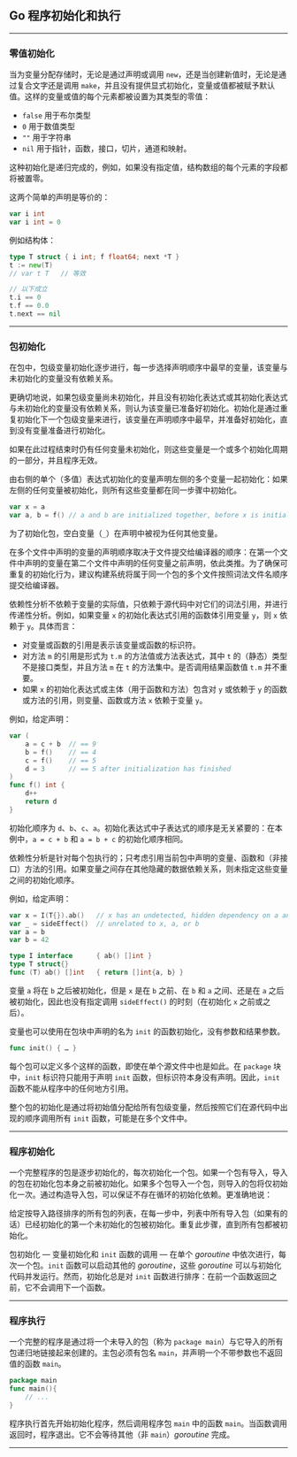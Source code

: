 ## Go 程序初始化和执行

---
### 零值初始化

当为变量分配存储时，无论是通过声明或调用 `new`，还是当创建新值时，无论是通过复合文字还是调用 `make`，并且没有提供显式初始化，变量或值都被赋予默认值。这样的变量或值的每个元素都被设置为其类型的零值：
- `false` 用于布尔类型 
- `0` 用于数值类型
- `""` 用于字符串
- `nil` 用于指针，函数，接口，切片，通道和映射。
 
这种初始化是递归完成的，例如，如果没有指定值，结构数组的每个元素的字段都将被置零。

这两个简单的声明是等价的：

```go
var i int
var i int = 0
```

例如结构体：

```go
type T struct { i int; f float64; next *T }
t := new(T)
// var t T   // 等效

// 以下成立
t.i == 0
t.f == 0.0
t.next == nil
```

---
### 包初始化

在包中，包级变量初始化逐步进行，每一步选择声明顺序中最早的变量，该变量与未初始化的变量没有依赖关系。

更确切地说，如果包级变量尚未初始化，并且没有初始化表达式或其初始化表达式与未初始化的变量没有依赖关系，则认为该变量已准备好初始化。初始化是通过重复初始化下一个包级变量来进行，该变量在声明顺序中最早，并准备好初始化，直到没有变量准备进行初始化。

如果在此过程结束时仍有任何变量未初始化，则这些变量是一个或多个初始化周期的一部分，并且程序无效。

由右侧的单个（多值）表达式初始化的变量声明左侧的多个变量一起初始化：如果左侧的任何变量被初始化，则所有这些变量都在同一步骤中初始化。

```go
var x = a
var a, b = f() // a and b are initialized together, before x is initialized
```

为了初始化包，空白变量（`_`）在声明中被视为任何其他变量。

在多个文件中声明的变量的声明顺序取决于文件提交给编译器的顺序：在第一个文件中声明的变量在第二个文件中声明的任何变量之前声明，依此类推。为了确保可重复的初始化行为，建议构建系统将属于同一个包的多个文件按照词法文件名顺序提交给编译器。

依赖性分析不依赖于变量的实际值，只依赖于源代码中对它们的词法引用，并进行传递性分析。例如，如果变量 `x` 的初始化表达式引用的函数体引用变量 `y`，则 `x` 依赖于 `y`。具体而言：
- 对变量或函数的引用是表示该变量或函数的标识符。
- 对方法 `m` 的引用是形式为 `t.m` 的方法值或方法表达式，其中 `t` 的（静态）类型不是接口类型，并且方法 `m` 在 `t` 的方法集中。是否调用结果函数值 `t.m` 并不重要。
- 如果 `x` 的初始化表达式或主体（用于函数和方法）包含对 `y` 或依赖于 `y` 的函数或方法的引用，则变量、函数或方法 `x` 依赖于变量 `y`。

例如，给定声明：

```go
var (
	a = c + b  // == 9
	b = f()    // == 4
	c = f()    // == 5
	d = 3      // == 5 after initialization has finished
)
func f() int {
	d++
	return d
}
```

初始化顺序为 `d`、`b`、`c`、`a`。初始化表达式中子表达式的顺序是无关紧要的：在本例中，`a = c + b` 和 `a = b + c` 的初始化顺序相同。

依赖性分析是针对每个包执行的；只考虑引用当前包中声明的变量、函数和（非接口）方法的引用。如果变量之间存在其他隐藏的数据依赖关系，则未指定这些变量之间的初始化顺序。

例如，给定声明：

```go
var x = I(T{}).ab()   // x has an undetected, hidden dependency on a and b
var _ = sideEffect()  // unrelated to x, a, or b
var a = b
var b = 42

type I interface      { ab() []int }
type T struct{}
func (T) ab() []int   { return []int{a, b} }
```

变量 `a` 将在 `b` 之后被初始化，但是 `x` 是在 `b` 之前、在 `b` 和 `a` 之间、还是在 `a` 之后被初始化，因此也没有指定调用 `sideEffect()` 的时刻（在初始化 `x` 之前或之后）。

变量也可以使用在包块中声明的名为 `init` 的函数初始化，没有参数和结果参数。

```go
func init() { … }
```

每个包可以定义多个这样的函数，即使在单个源文件中也是如此。在 `package` 块中，`init` 标识符只能用于声明 `init` 函数，但标识符本身没有声明。因此，`init` 函数不能从程序中的任何地方引用。

整个包的初始化是通过将初始值分配给所有包级变量，然后按照它们在源代码中出现的顺序调用所有 `init` 函数，可能是在多个文件中。

---
### 程序初始化

一个完整程序的包是逐步初始化的，每次初始化一个包。如果一个包有导入，导入的包在初始化包本身之前被初始化。如果多个包导入一个包，则导入的包将仅初始化一次。通过构造导入包，可以保证不存在循环的初始化依赖。更准确地说：

给定按导入路径排序的所有包的列表，在每一步中，列表中所有导入包（如果有的话）已经初始化的第一个未初始化的包被初始化。重复此步骤，直到所有包都被初始化。

包初始化 — 变量初始化和 `init` 函数的调用 — 在单个 *goroutine* 中依次进行，每次一个包。`init` 函数可以启动其他的 *goroutine*，这些 *goroutine* 可以与初始化代码并发运行。然而，初始化总是对 `init` 函数进行排序：在前一个函数返回之前，它不会调用下一个函数。

---
### 程序执行

一个完整的程序是通过将一个未导入的包（称为 `package main`）与它导入的所有包递归地链接起来创建的。主包必须有包名 `main`，并声明一个不带参数也不返回值的函数 `main`。

```go
package main
func main(){
	// ...
}
```

程序执行首先开始初始化程序，然后调用程序包 `main` 中的函数 `main`。当函数调用返回时，程序退出。它不会等待其他（非 `main`）*goroutine* 完成。

---